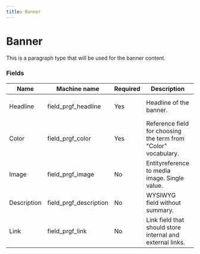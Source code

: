 ```yaml
---
title: Banner
---
```


# Banner
This is a paragraph type that will be used for the banner content.

### Fields
| Name  | Machine name | Required | Description | Notes |
| ------------- | ------------- | ------------- | ------------- | ------------- |
| Headline | field\_prgf_headline | Yes | Headline of the banner. | Plain text, 255 characters |
| Color | field\_prgf_color | Yes | Reference field for choosing the term from "Color" vocabulary. | |
| Image | field\_prgf_image | No | Entityreference to media image. Single value. | |
| Description | field\_prgf_description | No | WYSIWYG field without summary. | |
| Link | field\_prgf_link | No | Link field that should store internal and external links. | |
